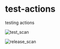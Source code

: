 # test-actions
testing actions

![test_scan](https://github.com/maarten-boot/test-actions/actions/workflows/main.yml/badge.svg?event=push)

![release_scan](https://github.com/maarten-boot/test-actions/actions/workflows/release.yml/badge.svg?event=release)
